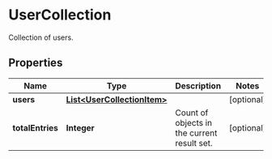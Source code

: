 

# UserCollection

Collection of users.

## Properties

Name | Type | Description | Notes
------------ | ------------- | ------------- | -------------
**users** | [**List&lt;UserCollectionItem&gt;**](UserCollectionItem.md) |  |  [optional]
**totalEntries** | **Integer** | Count of objects in the current result set. |  [optional]



